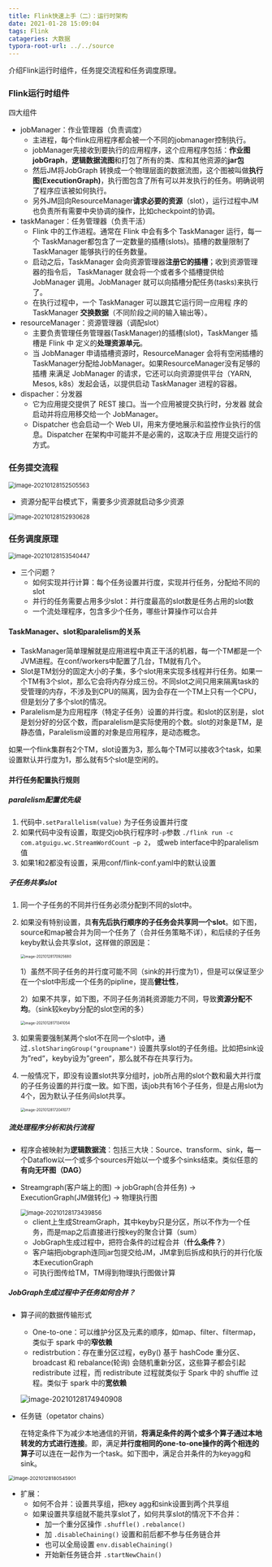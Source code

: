 ```yaml
---
title: Flink快速上手（二）：运行时架构
date: 2021-01-28 15:09:04
tags: Flink
catageries: 大数据
typora-root-url: ../../source
---
```


介绍Flink运行时组件，任务提交流程和任务调度原理。<!--more-->

### Flink运行时组件

四大组件

- jobManager：作业管理器（负责调度）
  - 主进程，每个flink应用程序都会被一个不同的jobmanager控制执行。
  - jobManager先接收到要执行的应用程序，这个应用程序包括：**作业图jobGraph**，**逻辑数据流图**和打包了所有的类、库和其他资源的**jar包**
  - 然后JM将JobGraph 转换成一个物理层面的数据流图，这个图被叫做**执行图(ExecutionGraph)**，执行图包含了所有可以并发执行的任务。明确说明了程序应该被如何执行。
  - 另外JM回向ResourceManager**请求必要的资源**（slot），运行过程中JM也负责所有需要中央协调的操作，比如checkpoint的协调。
- taskManager：任务管理器（负责干活）
  - Flink 中的工作进程。通常在 Flink 中会有多个 TaskManager 运行，每一个 TaskManager都包含了一定数量的插槽(slots)。插槽的数量限制了 TaskManager 能够执行的任务数量。
  - 启动之后，TaskManager 会向资源管理器**注册它的插槽**；收到资源管理器的指令后， TaskManager 就会将一个或者多个插槽提供给 JobManager 调用。JobManager 就可以向插槽分配任务(tasks)来执行了。
  - 在执行过程中，一个 TaskManager 可以跟其它运行同一应用程 序的 TaskManager **交换数据**（不同阶段之间的输入输出等）。
- resourceManager：资源管理器（调配slot）
  - 主要负责管理任务管理器(TaskManager)的插槽(slot)，TaskManger 插槽是 Flink 中 定义的**处理资源单元**。
  - 当 JobManager 申请插槽资源时，ResourceManager 会将有空闲插槽的TaskManager分配给JobManager。如果ResourceManager没有足够的插槽 来满足 JobManager 的请求，它还可以向资源提供平台（YARN, Mesos, k8s）发起会话，以提供启动 TaskManager 进程的容器。
- dispacher：分发器
  - 它为应用提交提供了 REST 接口。当一个应用被提交执行时，分发器 就会启动并将应用移交给一个 JobManager。
  - Dispatcher 也会启动一个 Web UI，用来方便地展示和监控作业执行的信息。Dispatcher 在架构中可能并不是必需的，这取决于应 用提交运行的方式。

### 任务提交流程

<img src="/images/Flink快速上手（二）：运行时架构/image-20210128152505563.png" alt="image-20210128152505563" style="zoom:80%;" />

* 资源分配平台模式下，需要多少资源就启动多少资源

<img src="/images/Flink快速上手（二）：运行时架构/image-20210128152930628.png" alt="image-20210128152930628" style="zoom:80%;" />

### 任务调度原理

<img src="/images/Flink快速上手（二）：运行时架构/image-20210128153540447.png" alt="image-20210128153540447" style="zoom:80%;" />

- 三个问题？
  - 如何实现并行计算：每个任务设置并行度，实现并行任务，分配给不同的slot
  - 并行的任务需要占用多少slot：并行度最高的slot数是任务占用的slot数
  - 一个流处理程序，包含多少个任务，哪些计算操作可以合并

#### TaskManager、slot和paralelism的关系

- TaskManager简单理解就是应用进程中真正干活的机器，每一个TM都是一个JVM进程。在conf/workers中配置了几台，TM就有几个。
- Slot是TM划分的固定大小的子集，多个slot用来实现多线程并行任务。如果一个TM有3个slot，那么它会将内存分成三份。不同slot之间只用来隔离task的受管理的内存，不涉及到CPU的隔离，因为会存在一个TM上只有一个CPU，但是划分了多个slot的情况。
- Paralelism是为应用程序（特定子任务）设置的并行度。和slot的区别是，slot是划分好的分区个数，而paralelism是实际使用的个数。slot的对象是TM，是静态值，Paralelism设置的对象是应用程序，是动态概念。

如果一个flink集群有2个TM，slot设置为3，那么每个TM可以接收3个task，如果设置默认并行度为1，那么就有5个slot是空闲的。

#### 并行任务配置执行规则

##### paralelism配置**优先级**

1. 代码中`.setParallelism(value)` 为子任务设置并行度
2. 如果代码中没有设置，取提交job执行程序时`-p`参数 `./flink run -c com.atguigu.wc.StreamWordCount –p 2`， 或web interface中的paralelism值
3. 如果1和2都没有设置，采用conf/flink-conf.yaml中的默认设置

##### 子任务共享slot

1. 同一个子任务的不同并行任务必须分配到不同的slot中。

2. 如果没有特别设置，具**有先后执行顺序的子任务会共享同一个slot**。如下图，source和map被合并为同一个任务了（合并任务策略不详），和后续的子任务keyby默认会共享slot，这样做的原因是：

   <img src="/images/Flink快速上手（二）：运行时架构/image-20210128170925680.png" alt="image-20210128170925680" style="zoom: 50%;" />

   1）虽然不同子任务的并行度可能不同（sink的并行度为1），但是可以保证至少在一个slot中形成一个任务的pipline，提高**健壮性**，

   2）如果不共享，如下图，不同子任务消耗资源能力不同，导致**资源分配不均**。（sink较keyby分配的slot空闲的多）

   <img src="/images/Flink快速上手（二）：运行时架构/image-20210128171341054.png" alt="image-20210128171341054" style="zoom: 50%;" />

3. 如果需要强制某两个slot不在同一个slot中，通过`.slotSharingGroup("groupname")` 设置共享slot的子任务组。比如把sink设为”red“，keyby设为”green“，那么就不存在共享行为。

4. 一般情况下，即没有设置slot共享分组时，job所占用的slot个数和最大并行度的子任务设置的并行度一致。如下图，该job共有16个子任务，但是占用slot为4个，因为默认子任务间slot共享。

   <img src="/images/Flink快速上手（二）：运行时架构/image-20210128172041077.png" alt="image-20210128172041077" style="zoom: 50%;" />

##### 流处理程序分析和执行流程

- 程序会被映射为**逻辑数据流**：包括三大块：Source、transform、sink，每一个Dataflow以一个或多个sources开始以一个或多个sinks结束。类似任意的**有向无环图（DAG）**

- Streamgraph(客户端上的图) -> jobGraph(合并任务) -> ExecutionGraph(JM做转化) -> 物理执行图

  <img src="/images/Flink快速上手（二）：运行时架构/image-20210128173439856.png" alt="image-20210128173439856" style="zoom:80%;" />

  - client上生成StreamGraph，其中keyby只是分区，所以不作为一个任务，而是map之后直接进行按key的聚合计算（sum）
  - JobGraph生成过程中，把符合条件的过程合并（**什么条件？**）
  - 客户端把jobgraph连同jar包提交给JM，JM拿到后拆成和执行的并行化版本ExecutionGraph
  - 可执行图传给TM，TM得到物理执行图做计算

##### JobGraph生成过程中子任务如何合并？

- 算子间的数据传输形式

  - One-to-one：可以维护分区及元素的顺序，如map、filter、filtermap，类似于 spark 中的**窄依赖**
  - redistrbution：存在重分区过程，eyBy() 基于 hashCode 重分区、broadcast 和 rebalance(轮询) 会随机重新分区，这些算子都会引起 redistribute 过程，而 redistribute 过程就类似于 Spark 中的 shuffle 过程。类似于 spark 中的**宽依赖**

  ![image-20210128174940908](/images/Flink快速上手（二）：运行时架构/image-20210128174940908.png)

- 任务链（opetator chains）

  在特定条件下为减少本地通信的开销，**将满足条件的两个或多个算子通过本地转发的方式进行连接**。即，满足**并行度相同的one-to-one操作的两个相连的算子**可以连在一起作为一个task。如下图中，满足合并条件的为keyagg和sink。

<img src="/images/Flink快速上手（二）：运行时架构/image-20210128180545901.png" alt="image-20210128180545901" style="zoom:67%;" />

- 扩展：
  - 如何不合并：设置共享组，把key agg和sink设置到两个共享组
  - 如果设置共享组就不能共享slot了，如何共享slot的情况下不合并：
    - 加一个重分区操作 `.shuffle()` `.rebalance()`
    - 加 `.disableChaining()` 设置和前后都不参与任务链合并
    - 也可以全局设置 `env.disableChaining()`
    - 开始新任务链合并 `.startNewChain()`

